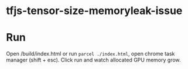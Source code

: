 # tfjs-tensor-size-memoryleak-issue

# Run

Open /build/index.html or run `parcel ./index.html`, open chrome task manager (shift + esc). Click run and watch allocated GPU memory grow.
